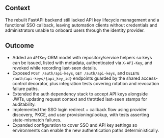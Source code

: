 ## Context
The rebuilt FastAPI backend still lacked API key lifecycle management and a functional SSO callback, leaving automation clients without credentials and administrators unable to onboard users through the identity provider.

## Outcome
- Added an `APIKey` ORM model with repository/service helpers so keys can be issued, listed with metadata, authenticated via `X-API-Key`, and revoked while recording last-seen details.
- Exposed `POST /auth/api-keys`, `GET /auth/api-keys`, and `DELETE /auth/api-keys/{api_key_id}` endpoints guarded by the shared access-control decorator, plus integration tests covering rotation and revocation failure paths.
- Extended the auth dependency stack to accept API keys alongside JWTs, updating request context and throttled last-seen stamps for auditability.
- Implemented the SSO login redirect + callback flow using provider discovery, PKCE, and user provisioning/lookup, with tests asserting state-mismatch failures.
- Expanded configuration to cover SSO and API key settings so environments can enable the new authentication paths deterministically.
